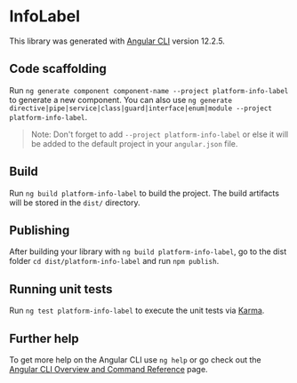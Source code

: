 # InfoLabel

This library was generated with [Angular CLI](https://github.com/angular/angular-cli) version 12.2.5.

## Code scaffolding

Run `ng generate component component-name --project platform-info-label` to generate a new component. You can also use `ng generate directive|pipe|service|class|guard|interface|enum|module --project platform-info-label`.
> Note: Don't forget to add `--project platform-info-label` or else it will be added to the default project in your `angular.json` file. 

## Build

Run `ng build platform-info-label` to build the project. The build artifacts will be stored in the `dist/` directory.

## Publishing

After building your library with `ng build platform-info-label`, go to the dist folder `cd dist/platform-info-label` and run `npm publish`.

## Running unit tests

Run `ng test platform-info-label` to execute the unit tests via [Karma](https://karma-runner.github.io).

## Further help

To get more help on the Angular CLI use `ng help` or go check out the [Angular CLI Overview and Command Reference](https://angular.io/cli) page.
